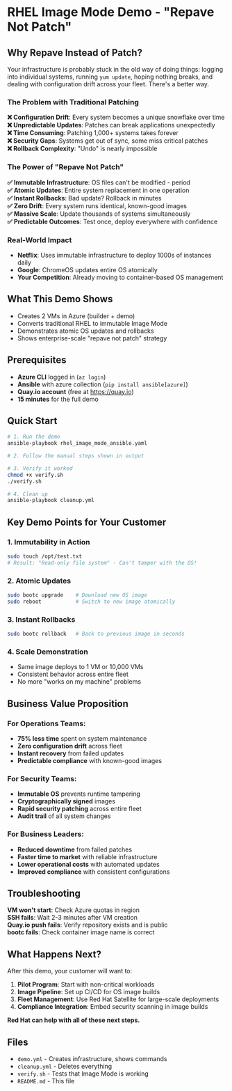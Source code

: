 # RHEL Image Mode Demo - "Repave Not Patch"

## Why Repave Instead of Patch?

Your infrastructure is probably stuck in the old way of doing things: logging into individual systems, running `yum update`, hoping nothing breaks, and dealing with configuration drift across your fleet. There's a better way.

### The Problem with Traditional Patching

**❌ Configuration Drift**: Every system becomes a unique snowflake over time  
**❌ Unpredictable Updates**: Patches can break applications unexpectedly  
**❌ Time Consuming**: Patching 1,000+ systems takes forever  
**❌ Security Gaps**: Systems get out of sync, some miss critical patches  
**❌ Rollback Complexity**: "Undo" is nearly impossible  

### The Power of "Repave Not Patch"

**✅ Immutable Infrastructure**: OS files can't be modified - period  
**✅ Atomic Updates**: Entire system replacement in one operation  
**✅ Instant Rollbacks**: Bad update? Rollback in minutes  
**✅ Zero Drift**: Every system runs identical, known-good images  
**✅ Massive Scale**: Update thousands of systems simultaneously  
**✅ Predictable Outcomes**: Test once, deploy everywhere with confidence  

### Real-World Impact

- **Netflix**: Uses immutable infrastructure to deploy 1000s of instances daily
- **Google**: ChromeOS updates entire OS atomically  
- **Your Competition**: Already moving to container-based OS management

## What This Demo Shows

- Creates 2 VMs in Azure (builder + demo)
- Converts traditional RHEL to immutable Image Mode
- Demonstrates atomic OS updates and rollbacks
- Shows enterprise-scale "repave not patch" strategy

## Prerequisites

- **Azure CLI** logged in (`az login`)
- **Ansible** with azure collection (`pip install ansible[azure]`)
- **Quay.io account** (free at https://quay.io)
- **15 minutes** for the full demo

## Quick Start

```bash
# 1. Run the demo
ansible-playbook rhel_image_mode_ansible.yaml

# 2. Follow the manual steps shown in output

# 3. Verify it worked
chmod +x verify.sh
./verify.sh

# 4. Clean up
ansible-playbook cleanup.yml
```

## Key Demo Points for Your Customer

### 1. **Immutability in Action**
```bash
sudo touch /opt/test.txt
# Result: "Read-only file system" - Can't tamper with the OS!
```

### 2. **Atomic Updates**
```bash
sudo bootc upgrade    # Download new OS image
sudo reboot           # Switch to new image atomically
```

### 3. **Instant Rollbacks**
```bash
sudo bootc rollback   # Back to previous image in seconds
```

### 4. **Scale Demonstration**
- Same image deploys to 1 VM or 10,000 VMs
- Consistent behavior across entire fleet
- No more "works on my machine" problems

## Business Value Proposition

### **For Operations Teams:**
- **75% less time** spent on system maintenance
- **Zero configuration drift** across fleet
- **Instant recovery** from failed updates
- **Predictable compliance** with known-good images

### **For Security Teams:**
- **Immutable OS** prevents runtime tampering
- **Cryptographically signed** images
- **Rapid security patching** across entire fleet
- **Audit trail** of all system changes

### **For Business Leaders:**
- **Reduced downtime** from failed patches
- **Faster time to market** with reliable infrastructure
- **Lower operational costs** with automated updates
- **Improved compliance** with consistent configurations

## Troubleshooting

**VM won't start**: Check Azure quotas in region  
**SSH fails**: Wait 2-3 minutes after VM creation  
**Quay.io push fails**: Verify repository exists and is public  
**bootc fails**: Check container image name is correct  

## What Happens Next?

After this demo, your customer will want to:

1. **Pilot Program**: Start with non-critical workloads
2. **Image Pipeline**: Set up CI/CD for OS image builds  
3. **Fleet Management**: Use Red Hat Satellite for large-scale deployments
4. **Compliance Integration**: Embed security scanning in image builds

**Red Hat can help with all of these next steps.**

## Files

- `demo.yml` - Creates infrastructure, shows commands
- `cleanup.yml` - Deletes everything  
- `verify.sh` - Tests that Image Mode is working
- `README.md` - This file
